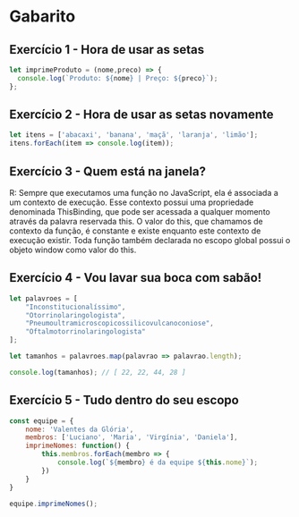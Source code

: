 # Gabarito

## Exercício 1 - Hora de usar as setas
``` javascript
let imprimeProduto = (nome,preco) => {
  console.log(`Produto: ${nome} | Preço: ${preco}`);
};
```

## Exercício 2 - Hora de usar as setas novamente
``` javascript
let itens = ['abacaxi', 'banana', 'maçã', 'laranja', 'limão'];
itens.forEach(item => console.log(item));
```

## Exercício 3 - Quem está na janela?
R: Sempre que executamos uma função no JavaScript, ela é associada a um contexto de execução. Esse contexto possui uma propriedade denominada ThisBinding, que pode ser acessada a qualquer momento através da palavra reservada this. O valor do this, que chamamos de contexto da função, é constante e existe enquanto este contexto de execução existir. Toda função também declarada no escopo global possui o objeto window como valor do this.

## Exercício 4 - Vou lavar sua boca com sabão!
``` javascript
let palavroes = [
    "Inconstitucionalíssimo",
    "Otorrinolaringologista",
    "Pneumoultramicroscopicossilicovulcanoconiose",
    "Oftalmotorrinolaringologista"
];

let tamanhos = palavroes.map(palavrao => palavrao.length);

console.log(tamanhos); // [ 22, 22, 44, 28 ]
```

## Exercício 5 - Tudo dentro do seu escopo
``` javascript
const equipe = {
    nome: 'Valentes da Glória',
    membros: ['Luciano', 'Maria', 'Virgínia', 'Daniela'],
    imprimeNomes: function() {
        this.membros.forEach(membro => {
            console.log(`${membro} é da equipe ${this.nome}`);
        })
    }
}

equipe.imprimeNomes();
```
